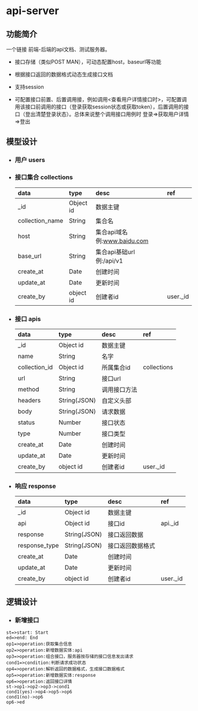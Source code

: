 # api-server

## 功能简介 

一个链接 前端-后端的api文档、测试服务器。

* 接口存储（类似POST MAN），可动态配置host，baseurl等功能

* 根据接口返回的数据格式动态生成接口文档

* 支持session

* 可配置接口前置、后置调用接，例如调用<查看用户详情接口时>，可配置调用该接口前调用的接口（登录获取session状态或获取token），后置调用的接口（登出清楚登录状态）。总体来说整个调用接口用例时 登录=>获取用户详情=>登出

## 模型设计

* ### 用户 users

* ### 接口集合 collections

	|data|type|desc|ref
	|:--|:---|:--|:--|
	|_id|Object id|数据主键||
	|collection_name|String|集合名||
	|host|String|集合api域名 例:www.baidu.com||
	|base_url|String|集合api基础url 例:/api/v1||
	|create_at|Date|创建时间||
	|update_at|Date|更新时间||
	|create_by|object id|创建者id|user._id

* ### 接口 apis

	|data|type|desc|ref
	|:--|:--|:--|:--
	|_id|Object id|数据主键||
	|name|String|名字|
	|collection_id|Object id|所属集合id|collections|
	|url|String|接口url||
	|method|String|调用接口方法||
	|headers|String(JSON)|自定义头部||
	|body|String(JSON)|请求数据||
	|status|Number|接口状态||
	|type|Number|接口类型||
	|create_at|Date|创建时间||
	|update_at|Date|更新时间||
	|create_by|object id|创建者id|user._id

* ### 响应 response
	
	|data|type|desc|ref
	|:--|:--|:--|:--
	|_id|Object id|数据主键||
	|api|Object id|接口id|api._id|
	|response|String(JSON)|接口返回数据||
	|response_type|String(JSON)|接口返回数据格式||
	|create_at|Date|创建时间||
	|update_at|Date|更新时间||
	|create_by|object id|创建者id|user._id
	
## 逻辑设计

* ### 新增接口

```flow
st=>start: Start
ed=>end: End
op1=>operation:获取集合信息
op2=>operation:新增数据实体:api
op3=>operation:组合接口，服务器按存储的接口信息发出请求
cond1=>condition:判断请求成功状态
op4=>operation:解析返回的数据格式，生成接口数据格式
op5=>operation:新增数据实体:response
op6=>operation:返回接口详情
st->op1->op2->op3->cond1
cond1(yes)->op4->op5->op6
cond1(no)->op6
op6->ed
```
	
